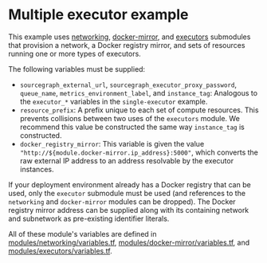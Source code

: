 # Multiple executor example

This example uses [networking](https://registry.terraform.io/modules/sourcegraph/executors/google/5.9.0/submodules/networking), [docker-mirror](https://registry.terraform.io/modules/sourcegraph/executors/google/5.9.0/submodules/docker-mirror), and [executors](https://registry.terraform.io/modules/sourcegraph/executors/google/5.9.0/submodules/executors) submodules that provision a network, a Docker registry mirror, and sets of resources running one or more types of executors.

The following variables must be supplied:

- `sourcegraph_external_url`, `sourcegraph_executor_proxy_password`, `queue_name`, `metrics_environment_label`, and `instance_tag`: Analogous to the `executor_*` variables in the `single-executor` example.
- `resource_prefix`: A prefix unique to each set of compute resources. This prevents collisions between two uses of the `executors` module. We recommend this value be constructed the same way `instance_tag` is constructed.
- `docker_registry_mirror`: This variable is given the value `"http://${module.docker-mirror.ip_address}:5000"`, which converts the raw external IP address to an address resolvable by the executor instances.

If your deployment environment already has a Docker registry that can be used, only the `executor` submodule must be used (and references to the `networking` and `docker-mirror` modules can be dropped). The Docker registry mirror address can be supplied along with its containing network and subnetwork as pre-existing identifier literals.

All of these module's variables are defined in [modules/networking/variables.tf](https://github.com/sourcegraph/terraform-google-executors/blob/v5.9.0/modules/networking/variables.tf), [modules/docker-mirror/variables.tf](https://github.com/sourcegraph/terraform-google-executors/blob/v5.9.0/modules/docker-mirror/variables.tf), and [modules/executors/variables.tf](https://github.com/sourcegraph/terraform-google-executors/blob/v5.9.0/modules/executors/variables.tf).
